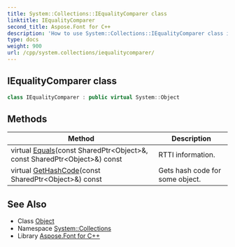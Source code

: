 ```yaml
---
title: System::Collections::IEqualityComparer class
linktitle: IEqualityComparer
second_title: Aspose.Font for C++
description: 'How to use System::Collections::IEqualityComparer class in C++.'
type: docs
weight: 900
url: /cpp/system.collections/iequalitycomparer/
---
```

## IEqualityComparer class




```cpp
class IEqualityComparer : public virtual System::Object
```

## Methods

| Method | Description |
| --- | --- |
| virtual [Equals](./equals/)(const SharedPtr\<Object\>\&, const SharedPtr\<Object\>\&) const | RTTI information. |
| virtual [GetHashCode](./gethashcode/)(const SharedPtr\<Object\>\&) const | Gets hash code for some object. |
## See Also

* Class [Object](../../system/object/)
* Namespace [System::Collections](../)
* Library [Aspose.Font for C++](../../)
